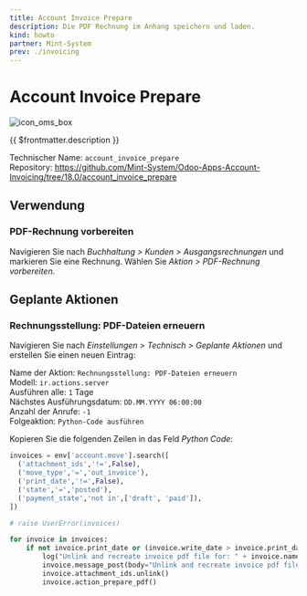 ```yaml
---
title: Account Invoice Prepare
description: Die PDF Rechnung im Anhang speichern und laden.
kind: howto
partner: Mint-System
prev: ./invoicing
---
```

# Account Invoice Prepare
![icon_oms_box](../attachments/icons_odoo_mint_system.png)

{{ $frontmatter.description }}

Technischer Name: `account_invoice_prepare`\
Repository: <https://github.com/Mint-System/Odoo-Apps-Account-Invoicing/tree/18.0/account_invoice_prepare>

## Verwendung

### PDF-Rechnung vorbereiten

Navigieren Sie nach *Buchhaltung > Kunden > Ausgangsrechnungen* und markieren Sie eine Rechnung. Wählen Sie *Aktion > PDF-Rechnung vorbereiten*.

## Geplante Aktionen

### Rechnungsstellung: PDF-Dateien erneuern

Navigieren Sie nach *Einstellungen > Technisch > Geplante Aktionen* und erstellen Sie einen neuen Eintrag:

Name der Aktion: `Rechnungsstellung: PDF-Dateien erneuern`\
Modell: `ir.actions.server`\
Ausführen alle: `1` Tage\
Nächstes Ausführungsdatum: `DD.MM.YYYY 06:00:00`\
Anzahl der Anrufe: `-1`\
Folgeaktion: `Python-Code ausführen`

Kopieren Sie die folgenden Zeilen in das Feld *Python Code*:

```python
invoices = env['account.move'].search([
  ('attachment_ids','!=',False),
  ('move_type','=','out_invoice'),
  ('print_date','!=',False),
  ('state','=','posted'),
  ('payment_state','not in',['draft', 'paid']),
])

# raise UserError(invoices)

for invoice in invoices:
    if not invoice.print_date or (invoice.write_date > invoice.print_date):
        log("Unlink and recreate invoice pdf file for: " + invoice.name)
        invoice.message_post(body="Unlink and recreate invoice pdf file.")
        invoice.attachment_ids.unlink()
        invoice.action_prepare_pdf()
```
